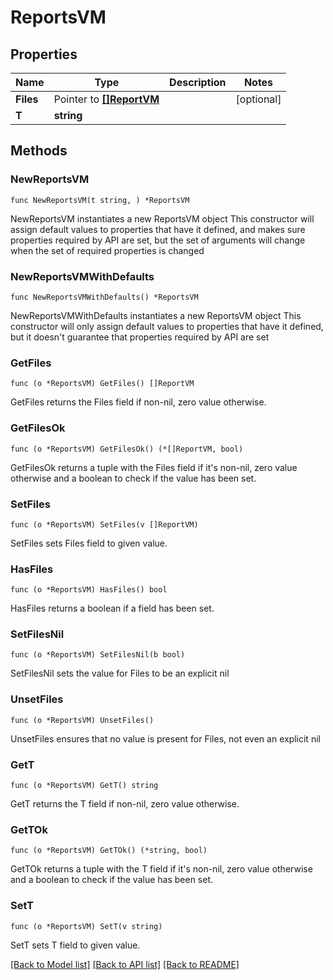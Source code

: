 # ReportsVM

## Properties

Name | Type | Description | Notes
------------ | ------------- | ------------- | -------------
**Files** | Pointer to [**[]ReportVM**](ReportVM.md) |  | [optional] 
**T** | **string** |  | 

## Methods

### NewReportsVM

`func NewReportsVM(t string, ) *ReportsVM`

NewReportsVM instantiates a new ReportsVM object
This constructor will assign default values to properties that have it defined,
and makes sure properties required by API are set, but the set of arguments
will change when the set of required properties is changed

### NewReportsVMWithDefaults

`func NewReportsVMWithDefaults() *ReportsVM`

NewReportsVMWithDefaults instantiates a new ReportsVM object
This constructor will only assign default values to properties that have it defined,
but it doesn't guarantee that properties required by API are set

### GetFiles

`func (o *ReportsVM) GetFiles() []ReportVM`

GetFiles returns the Files field if non-nil, zero value otherwise.

### GetFilesOk

`func (o *ReportsVM) GetFilesOk() (*[]ReportVM, bool)`

GetFilesOk returns a tuple with the Files field if it's non-nil, zero value otherwise
and a boolean to check if the value has been set.

### SetFiles

`func (o *ReportsVM) SetFiles(v []ReportVM)`

SetFiles sets Files field to given value.

### HasFiles

`func (o *ReportsVM) HasFiles() bool`

HasFiles returns a boolean if a field has been set.

### SetFilesNil

`func (o *ReportsVM) SetFilesNil(b bool)`

 SetFilesNil sets the value for Files to be an explicit nil

### UnsetFiles
`func (o *ReportsVM) UnsetFiles()`

UnsetFiles ensures that no value is present for Files, not even an explicit nil
### GetT

`func (o *ReportsVM) GetT() string`

GetT returns the T field if non-nil, zero value otherwise.

### GetTOk

`func (o *ReportsVM) GetTOk() (*string, bool)`

GetTOk returns a tuple with the T field if it's non-nil, zero value otherwise
and a boolean to check if the value has been set.

### SetT

`func (o *ReportsVM) SetT(v string)`

SetT sets T field to given value.



[[Back to Model list]](../README.md#documentation-for-models) [[Back to API list]](../README.md#documentation-for-api-endpoints) [[Back to README]](../README.md)


